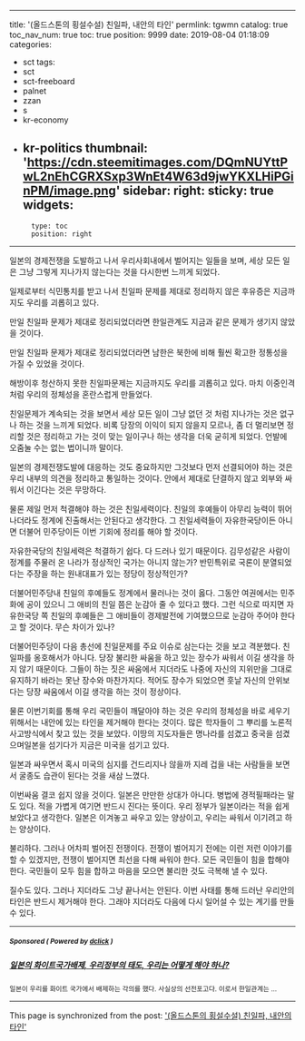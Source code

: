 
---
title: '(올드스톤의 횡설수설) 친일파, 내안의 타인'
permlink: tgwmn
catalog: true
toc_nav_num: true
toc: true
position: 9999
date: 2019-08-04 01:18:09
categories:
- sct
tags:
- sct
- sct-freeboard
- palnet
- zzan
- s
- kr-economy
- kr-politics
thumbnail: 'https://cdn.steemitimages.com/DQmNUYttPwL2nEhCGRXSxp3WnEt4W63d9jwYKXLHiPGinPM/image.png'
sidebar:
    right:
        sticky: true
widgets:
    -
        type: toc
        position: right
---


일본의 경제전쟁을 도발하고 나서 우리사회내에서 벌어지는 일들을 보며, 세상 모든 일은 그냥 그렇게 지나가지 않는다는 것을 다시한번 느끼게 되었다. 

일제로부터 식민통치를 받고 나서 친일파 문제를 제대로 정리하지 않은 후유증은 지금까지도 우리를 괴롭히고 있다. 

만일 친일파 문제가 제대로 정리되었더라면 한일관계도 지금과 같은 문제가 생기지 않았을 것이다.  

만일 친일파 문제가 제대로 정리되었더라면 남한은 북한에 비해 훨씬 확고한 정통성을 가질 수 있었을 것이다. 

해방이후 청산하지 못한 친일파문제는 지금까지도 우리를 괴롭히고 있다. 마치 이중인격처럼 우리의 정체성을 혼란스럽게 만들었다. 

친일문제가 계속되는 것을 보면서 세상 모든 일이 그냥 없던 것 처럼 지나가는 것은 없구나 하는 것을 느끼게 되었다. 비록 당장의 이익이 되지 않을지 모르나, 좀 더 멀리보면 정리할 것은 정리하고 가는 것이 맞는 일이구나 하는 생각을 더욱 굳히게 되었다. 언발에 오줌눌 수는 없는 법이니까 말이다. 

일본의 경제전쟁도발에 대응하는 것도 중요하지만 그것보다 먼저 선결되어야 하는 것은 우리 내부의 의견을 정리하고 통일하는 것이다. 안에서 제대로 단결하지 않고 외부와 싸워서 이긴다는 것은 무망하다.

물론 제일 먼저 척결해야 하는 것은 친일세력이다. 친일의 후예들이 아무리 능력이 뛰어나더라도 정계에 진출해서는 안된다고 생각한다. 그 친일세력들이 자유한국당이든 아니면 더불어 민주당이든 이번 기회에 정리를 해야 할 것이다.  

자유한국당의 친일세력은 척결하기 쉽다. 다 드러나 있기 때문이다. 김무성같은 사람이 정계를 주물러 온 나라가 정상적인 국가는 아니지 않는가? 반민특위로 국론이 분열되었다는 주장을 하는 원내대표가 있는 정당이 정상적인가? 

더불어민주당내 친일의 후예들도 정계에서 물러나는 것이 옳다. 그동안 여권에서는 민주화에 공이 있으니 그 애비의 친일 쯤은 눈감아 줄 수 있다고 했다. 그런 식으로 따지면 자유한국당 쪽 친일의 후예들은 그 애비들이 경제발전에 기여했으므로 눈감아 주어야 한다고 할 것이다. 무슨 차이가 있나?

더불어민주당이 다음 총선에 친일문제를 주요 이슈로 삼는다는 것을 보고 격분했다. 친일파를 옹호해서가 아니다. 당장 불리한 싸움을 하고 있는 장수가 싸워서 이길 생각을 하지 않기 때문이다. 그들이 하는 짓은 싸움에서 지더라도 나중에 자신의 지위만을 그대로 유지하기 바라는 못난 장수와 마찬가지다. 적어도 장수가 되었으면 훗날 자신의 안위보다는 당장 싸움에서 이길 생각을 하는 것이 정상이다.  

물론 이번기회를 통해 우리 국민들이 깨달아야 하는 것은 우리의 정체성을 바로 세우기 위해서는 내안에 있는 타인을 제거해야 한다는 것이다. 많은 학자들이 그 뿌리를 노론적 사고방식에서 찾고 있는 것을 보았다. 이땅의 지도자들은 명나라를 섬겼고 중국을 섬겼으며일본을 섬기다가 지금은 미국을 섬기고 있다. 

일본과 싸우면서 혹시 미국의 심지를 건드리지나 않을까 지레 겁을 내는 사람들을 보면서 
굴종도 습관이 된다는 것을 새삼 느꼈다. 

이번싸움 결코 쉽지 않을 것이다. 일본은 만만한 상대가 아니다. 병법에 경적필패라는 말도 있다. 적을 가볍게 여기면 반드시 진다는 뜻이다. 우리 정부가 일본이라는 적을 쉽게 보았다고 생각한다. 일본은 이겨놓고 싸우고 있는 양상이고, 우리는 싸워서 이기려고 하는 양상이다. 

불리하다. 그러나 어차피 벌어진 전쟁이다. 전쟁이 벌어지기 전에는 이런 저런 이야기를 할 수 있겠지만, 전쟁이 벌어지면 최선을 다해 싸워야 한다. 모든 국민들이 힘을 합해야 한다. 국민들이 모두 힘을 합하고 마음을 모으면 불리한 것도 극복해 낼 수 있다. 

질수도 있다. 그러나 지더라도 그냥 끝나서는 안된다. 이번 사태를 통해 드러난 우리안의 타인은 반드시 제거해야 한다. 그래야 지더라도 다음에 다시 일어설 수 있는 계기를 만들 수 있다.

---

#####  <sub> **Sponsored ( Powered by [dclick](https://www.dclick.io) )** </sub>
##### [일본의 화이트국가배제, 우리정부의 태도, 우리는 어떻게 해야 하나?](https://api.dclick.io/v1/c?x=eyJhbGciOiJIUzI1NiIsInR5cCI6IkpXVCJ9.eyJjIjoib2xkc3RvbmUiLCJzIjoidGd3bW4iLCJhIjpbInQtMjAxOCJdLCJ1cmwiOiJodHRwOi8vb2xkc3RvbmUuZG90aG9tZS5jby5rci9qYXBhbi13aGl0ZW5hdGlvbi1leGNsdXNpb24ta29yZWEvIiwiaWF0IjoxNTY0ODgyMTIxLCJleHAiOjE4ODAyNDIxMjF9.Rqop8DdTxycnBpIfmk_D6Xh0LbK1y-yyriUcnPqn9Vo)
<sup>일본이 우리를 화이트 국가에서 배제하는 각의를 했다. 사실상의 선전포고다. 이로서 한일관계는 ...</sup>


- - -

This page is synchronized from the post: ['(올드스톤의 횡설수설) 친일파, 내안의 타인'](https://steemit.com/@oldstone/tgwmn)
